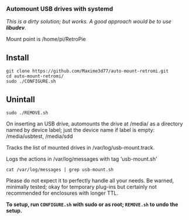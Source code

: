 ### Automount USB drives with systemd

_This is a dirty solution; but works. A good approach would be to use 
__libudev__._

Mount point is /home/pi/RetroPie

## Install
```
git clone https://github.com/Maxime3d77/auto-mount-retromi.git
cd auto-mount-retromi/
sudo ./CONFIGURE.sh
```

## Unintall
```
sudo ./REMOVE.sh
```

On inserting an USB drive, automounts the drive at /media/ as a
directory named by device label; just the device name if label is
empty: /media/usbtest, /media/sdd

Tracks the list of mounted drives in /var/log/usb-mount.track.

Logs the actions in /var/log/messages with tag 'usb-mount.sh'
```
cat /var/log/messages | grep usb-mount.sh
```

Please do not expect it to perfectly handle all your needs.
Be warned, minimally tested; okay for temporary plug-ins but certainly
not recommended for enclosures with longer TTL.

**To setup, run `CONFIGURE.sh` with sudo or as root; `REMOVE.sh` to undo the
setup.**
